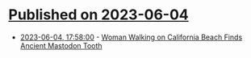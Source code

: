 # [Published on 2023-06-04](index.md)

* [2023-06-04, 17:58:00](https://soylentnews.org/article.pl?sid=23/06/04/0150255&from=rss) - [Woman Walking on California Beach Finds Ancient Mastodon Tooth](https://soylentnews.org/article.pl?sid=23/06/04/0150255&from=rss)
